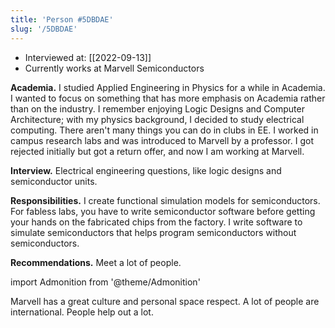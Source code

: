 ```yaml
---
title: 'Person #5DBDAE'
slug: '/5DBDAE'
---
```


- Interviewed at: [[2022-09-13]]
- Currently works at Marvell Semiconductors

**Academia.**
I studied Applied Engineering in Physics for a while in Academia. I wanted to focus on something that has more emphasis on Academia rather than on the industry. I remember enjoying Logic Designs and Computer Architecture; with my physics background, I decided to study electrical computing. There aren't many things you can do in clubs in EE. I worked in campus research labs and was introduced to Marvell by a professor. I got rejected initially but got a return offer, and now I am working at Marvell.

**Interview.**
Electrical engineering questions, like logic designs and semiconductor units.

**Responsibilities.**
I create functional simulation models for semiconductors. For fabless labs, you have to write semiconductor software before getting your hands on the fabricated chips from the factory. I write software to simulate semiconductors that helps program semiconductors without semiconductors.

**Recommendations.**
Meet a lot of people.

import Admonition from '@theme/Admonition'

<Admonition type="info" title="I love my job because..." icon="💙">
Marvell has a great culture and personal space respect.
A lot of people are international.
People help out a lot.
</Admonition>
